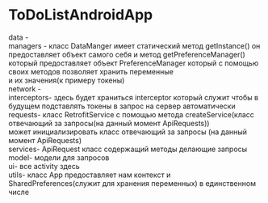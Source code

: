 # ToDoListAndroidApp
data -<br>
   managers - класс DataManger имеет статический метод getInstance() он предоставляет объект самого себя и метод getPreferenceManager()<br> 
   который предоставляет объект PreferenceManager который с помощью своих методов позволяет хранить переменные<br>
   и их значения(к примеру токены)<br>
   network -<br>
      interceptors- здесь будет храниться interceptor который служит чтобы в будущем подставлять токены в запрос на сервер автоматически<br>
      requests- класс RetrofitService с помощью метода createService(класс отвечающий за запросы(на данный момент ApiRequests))<br>
      может инициализировать класс отвечающий за запросы (на данный момент ApiRequests)<br>
        services- ApiRequest класс содержащий методы делающие запросы<br>
model- модели для запросов<br>
ui- все activity здесь<br>
utils- класс App предоставляет нам контекст и SharedPreferences(служит для хранения переменных) в единственном числе<br>
